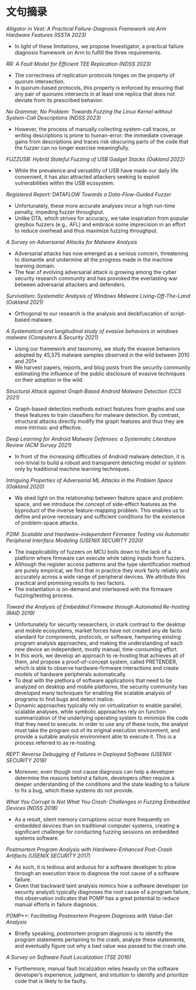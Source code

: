 # 文句摘录

*Alligator in Vest: A Practical Failure-Diagnosis Framework via Arm Hardware Features (ISSTA 2023)*

* In light of these limitations, we propose Investigator, a practical failure diagnosis framework on Arm to fulfill the three requirements.

*RR: A Fault Model for Efficient TEE Replication (NDSS 2023)*

* The correctness of replication protocols hinges on the property of quorum intersection.
* In quorum-based protocols, this property is enforced by ensuring that any pair of quorums intersects in at least one replica that does not deviate from its prescribed behavior.

*No Grammar, No Problem: Towards Fuzzing the Linux Kernel without System-Call Descriptions (NDSS 2023)*

* However, the process of manually collecting system-call traces, or writing descriptions is prone to human-error: the immediate coverage gains from descriptions and traces risk obscuring parts of the code that the fuzzer can no longer exercise meaningfully.

*FUZZUSB: Hybrid Stateful Fuzzing of USB Gadget Stacks (Oakland 2022)*

* While the prevalence and versatility of USB have made our daily life convenient, it has also attracted attackers seeking to exploit vulnerabilities within the USB ecosystem.

*Registered Report: DATAFLOW Towards a Data-Flow-Guided Fuzzer*

* Unfortunately, these more accurate analyses incur a high run-time penalty, impeding fuzzer throughput.
* Unlike DTA, which strives for accuracy, we take inspiration from popular greybox fuzzers (e.g., AFL) and embrace some imprecision in an effort to reduce overhead and thus maximize fuzzing throughput.

*A Survey on Adversarial Attacks for Malware Analysis*

* Adversarial attacks has now emerged as a serious concern, threatening to dismantle and undermine all the progress made in the machine learning domain.
* The fear of evolving adversarial attack is growing among the cyber security research community and has provoked the everlasting war between adversarial attackers and defenders.

*Survivalism: Systematic Analysis of Windows Malware Living-Off-The-Land (Oakland 2021)*

* Orthogonal to our research is the analysis and deobfuscation of script-based malware.


*A Systematical and longitudinal study of evasive behaviors in windows malware (Computers & Security 2021)*

* Using our framework and taxonomy, we study the evasive behaviors adopted by 45,375 malware samples observed in the wild between 2010 and 201*
* We harvest papers, reports, and blog posts from the security community estimating the influence of the public disclosure of evasive techniques on their adoption in the wild.

*Structural Attack against Graph Based Android Malware Detection (CCS 2021)*

* Graph-based detection methods extract features from graphs and use these features to train classifiers for malware detection. By contrast, structural attacks directly modify the graph features and thus they are more intrinsic and effective.

*Deep Learning for Android Malware Defenses: a Systematic Literature Review (ACM Survey 2021)*

* In front of the increasing difficulties of Android malware detection, it is non-trivial to build a robust and transparent detecting model or system only by traditional machine learning techniques.

*Intriguing Properties of Adversarial ML Attacks in the Problem Space (Oakland 2020)*

*  We shed light on the relationship between feature space and problem space, and we introduce the concept of side-effect features as the byproduct of the inverse feature-mapping problem. This enables
us to define and prove necessary and sufficient conditions for the existence of problem-space attacks.



*P2IM: Scalable and Hardware-independent Firmware Testing via Automatic Peripheral Interface Modeling (USENIX SECURITY 2020)*

* The inapplicability of fuzzers on MCU boils down to the lack of a platform where firmware can execute while taking inputs from fuzzers.
* Although the register access patterns and the type identification method are purely empirical, we find that in practice they work fairly reliably and accurately across a wide range of peripheral devices. We attribute this practical and promising results to two factors.
* The instantiation is on-demand and interleaved with the firmware fuzzing/testing process.

*Toward the Analysis of Embedded Firmware through Automated Re-hosting (RAID 2019)*

* Unfortunately for security researchers, in stark contrast to the desktop and mobile ecosystems, market forces have not created any de facto standard for components, protocols, or software, hampering existing program analysis approaches, and making the understanding of each new device an independent, mostly manual, time-consuming effort.
* In this work, we develop an approach to re-hosting that achieves all of them, and propose a proof-of-concept system, called PRETENDER, which is able to observe hardware-firmware interactions and create models of hardware peripherals automatically.
* To deal with the plethora of software applications that need to be analyzed on desktop and mobile platforms, the security community has developed many techniques for enabling the scalable analysis of programs to find bugs and detect malice.
* Dynamic approaches typically rely on virtualization to enable parallel, scalable analyses, while symbolic approaches rely on function summarization of the underlying operating system to minimize the code
that they need to execute. In order to use any of these tools, the analyst must take the program out of its original execution environment, and provide a suitable analysis environment able to execute it. This is a process referred to as re-hosting.

*REPT: Reverse Debugging of Failures  in Deployed Software (USENIX SECURITY 2018)*

* Moreover, even though root cause diagnosis can help a developer determine the reasons behind a failure, developers often require a deeper understanding of the conditions and the state leading to a failure to fix a bug, which these systems do not provide.

*What You Corrupt Is Not What You Crash: Challenges in Fuzzing Embedded Devices (NDSS 2018)*

* As a result, silent memory corruptions occur more frequently on embedded devices than on traditional computer systems, creating a significant challenge for conducting fuzzing sessions on embedded systems software.

*Postmortem Program Analysis with Hardware-Enhanced Post-Crash Artifacts (USENIX SECURITY 2017)*

* As such, it is tedious and arduous for a software developer to plow through an execution trace to diagnose the root cause of a software failure.
* Given that backward taint analysis mimics how a software developer (or security analyst) typically diagnoses the root cause of a program failure, this observation indicates that POMP has a great potential to reduce manual efforts in failure diagnosis.

*POMP++: Facilitating Postmortem Program Diagnosis with Value-Set Analysis*

* Briefly speaking, postmortem program diagnosis is to identify the program statements pertaining to the crash, analyze these statements, and eventually figure out why a bad value was passed to the crash site.

*A Survey on Software Fault Localization (TSE 2016)*

* Furthermore, manual fault localization relies heavily on the software developer’s experience, judgment, and intuition to identify and prioritize code that is likely to be faulty.